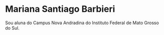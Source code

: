 # Mariana Santiago Barbieri

Sou aluna do Campus Nova Andradina do Instituto Federal de Mato Grosso do Sul.
